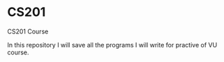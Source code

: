 # CS201
CS201 Course

In this repository I will save all the programs I will write for practive of VU course.
